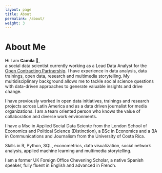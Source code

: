 ```yaml
---
layout: page
title: About
permalink: /about/
weight: 3
---
```


# **About Me**

Hi I am **Camila** :wave:,<br>
a social data scientist currently working as a Lead Data Analyst for the [Open Contracting Partnership](https://www.open-contracting.org/). I have experience in data analysis, data trainings, open data, research and multimedia storytelling. My multidisciplinary background allows me to tackle social science questions with data-driven approaches to generate valuable insights and drive change. 

I have previously worked in open data initiatives, trainings and research projects across Latin America and as a data driven journalist for media organizations. I am a team oriented person who knows the value of collaboration and diverse work environments.

I have a Msc in Applied Social Data Sciente from the London School of Economics and Political Science (Distinction), a BSc in Economics and a BA in Communications and Journalism from the University of Costa Rica. 

Skills in R, Python, SQL, econometrics, data visualization, social network analysis, applied machine learning and multimedia storytelling. 

I am a former UK Foreign Office Chevening Scholar, a native Spanish speaker, fully fluent in English and advanced in French.
